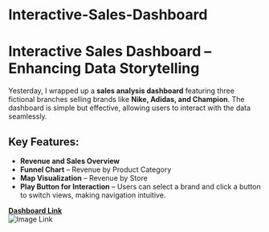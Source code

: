 # Interactive-Sales-Dashboard

#  Interactive Sales Dashboard – Enhancing Data Storytelling

Yesterday, I wrapped up a **sales analysis dashboard** featuring three fictional branches selling brands like **Nike, Adidas, and Champion**. The dashboard is simple but effective, allowing users to interact with the data seamlessly.

##  Key Features:
-  **Revenue and Sales Overview**  
-  **Funnel Chart** – Revenue by Product Category  
-  **Map Visualization** – Revenue by Store  
-  **Play Button for Interaction** – Users can select a brand and click a button to switch views, making navigation intuitive.

 [**Dashboard Link**]([#](https://app.powerbi.com/view?r=eyJrIjoiYTYyMzZhMDMtYjczZS00MTAzLTkyNjQtNzMzNWUzMDVkODBmIiwidCI6IjY1OWNlMmI4LTA3MTQtNDE5OC04YzM4LWRjOWI2MGFhYmI1NyJ9))  
 ![**Image Link**](https://github.com/user-attachments/assets/432220be-0ba1-4277-acdf-0339a6e2d1a1)

